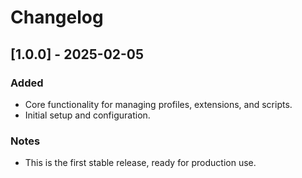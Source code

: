 # Changelog

## [1.0.0] - 2025-02-05
### Added
- Core functionality for managing profiles, extensions, and scripts.
- Initial setup and configuration.

### Notes
- This is the first stable release, ready for production use.

